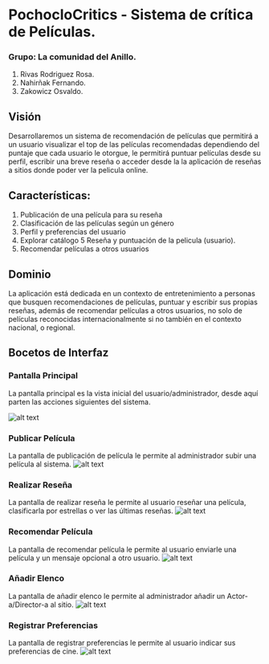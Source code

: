 # PochocloCritics - Sistema de crítica de Películas.

### Grupo: La comunidad del Anillo.

1. Rivas Rodriguez Rosa.
2. Nahirñak Fernando.
3. Zakowicz Osvaldo.

## Visión
Desarrollaremos un  sistema de recomendación de películas que  permitirá a un usuario visualizar el top de las películas
recomendadas dependiendo del puntaje que cada usuario le otorgue, le permitirá puntuar películas desde su perfil, escribir 
una breve reseña o acceder desde la la aplicación de reseñas a sitios donde poder ver la pelicula online.

## Características:
1. Publicación de una película para su reseña 
2. Clasificación de las películas según un género
3. Perfil y preferencias del usuario
4. Explorar catálogo
5  Reseña y puntuación de la pelicula (usuario).
6. Recomendar películas a otros usuarios

## Dominio
La aplicación está dedicada en un contexto de entretenimiento a personas que busquen recomendaciones de películas, puntuar y 
escribir sus propias reseñas, además de recomendar películas a otros usuarios, no solo de películas reconocidas internacionalmente si no también en el contexto nacional, o regional.

## Bocetos de Interfaz
### Pantalla Principal
La pantalla principal es la vista inicial del usuario/administrador, desde aquí parten las acciones siguientes del sistema.

![alt text](https://github.com/RosyRivas/Proyecto-POO2-2019/blob/master/Iteracion%201/pantalla_principal.png "Imagen Pantalla Principal")

### Publicar Película
La pantalla de publicación de película le permite al administrador subir una película al sistema.
![alt text](https://github.com/RosyRivas/Proyecto-POO2-2019/blob/master/Iteracion%201/publicar_pelicula.png "Imagen Publicar Película")

### Realizar Reseña
La pantalla de realizar reseña le permite al usuario reseñar una película, clasificarla por estrellas o ver las últimas reseñas.
![alt text](https://github.com/RosyRivas/Proyecto-POO2-2019/blob/master/Iteracion%201/realizar_rese%C3%B1a.png "Imagen Realizar Reseña")

### Recomendar Película
La pantalla de recomendar película le permite al usuario enviarle una película y un mensaje opcional a otro usuario.
![alt text](https://github.com/RosyRivas/Proyecto-POO2-2019/blob/master/Iteracion%201/recomendar_pelicula.png "Imagen Recomendar Película")

### Añadir Elenco
La pantalla de añadir elenco le permite al administrador añadir un Actor-a/Director-a al sitio.
![alt text](https://github.com/RosyRivas/Proyecto-POO2-2019/blob/master/Iteracion%201/a%C3%B1adir_elenco.png "Imagen Añadir Elenco")

### Registrar Preferencias
La pantalla de registrar preferencias le permite al usuario indicar sus preferencias de cine.
![alt text]()

